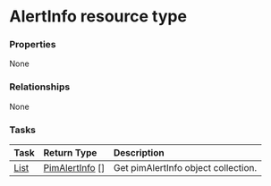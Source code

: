 # AlertInfo resource type



### Properties
None

### Relationships
None


### Tasks

| Task		   | Return Type	|Description|
|:---------------|:--------|:----------|
|[List](../api/pimalertinfo_list.md) | [PimAlertInfo](pimalertinfo.md) [] |Get pimAlertInfo object collection. |

<!-- uuid: fd958401-a61e-4f52-a07e-a2f57b27af64
2015-10-12 23:28:10 UTC -->